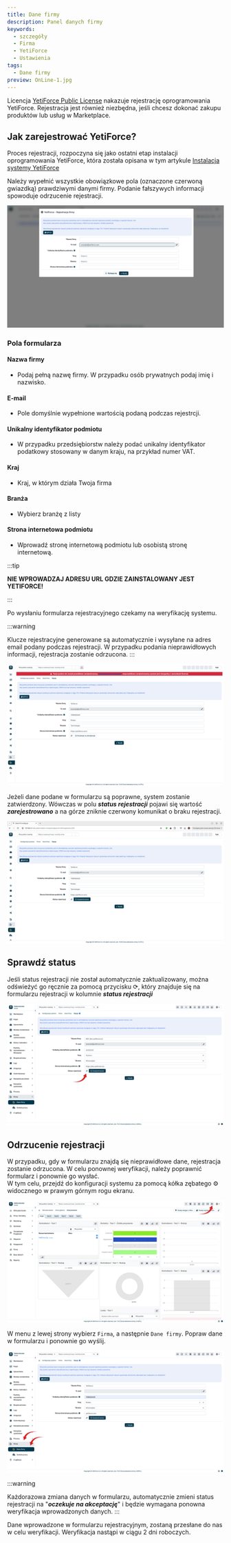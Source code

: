 ```yaml
---
title: Dane firmy
description: Panel danych firmy
keywords:
  - szczegóły
  - Firma
  - YetiForce
  - Ustawienia
tags:
  - Dane firmy
preview: OnLine-1.jpg
---
```


Licencja [YetiForce Public License](/introduction/license-open-source) nakazuje rejestrację oprogramowania YetiForce. Rejestracja jest również niezbędna, jeśli chcesz dokonać zakupu produktów lub usług w Marketplace.

## Jak zarejestrować YetiForce?

Proces rejestracji, rozpoczyna się jako ostatni etap instalacji oprogramowania YetiForce, która została opisana w tym artykule [Instalacja systemy YetiForce](/introduction/installation-manual)

Należy wypełnić wszystkie obowiązkowe pola (oznaczone czerwoną gwiazdką) prawdziwymi danymi firmy. Podanie fałszywych informacji spowoduje odrzucenie rejestracji.

![registration-1.jpg](registration-1.jpg)

### Pola formularza

#### Nazwa firmy

- Podaj pełną nazwę firmy. W przypadku osób prywatnych podaj imię i nazwisko.

#### E-mail

- Pole domyślnie wypełnione wartością podaną podczas rejestrcji.

#### Unikalny identyfikator podmiotu

- W przypadku przedsiębiorstw należy podać unikalny identyfikator podatkowy stosowany w danym kraju, na przykład numer VAT.

#### Kraj

- Kraj, w którym działa Twoja firma

#### Branża

- Wybierz branżę z listy

#### Strona internetowa podmiotu

- Wprowadź stronę internetową podmiotu lub osobistą stronę internetową.

:::tip

**NIE WPROWADZAJ ADRESU URL GDZIE ZAINSTALOWANY JEST YETIFORCE!**

:::

Po wysłaniu formularza rejestracyjnego czekamy na weryfikację systemu.

:::warning

Klucze rejestracyjne generowane są automatycznie i wysyłane na adres email podany podczas rejestracji. W przypadku podania nieprawidłowych informacji, rejestracja zostanie odrzucona.
:::

![registration-2.jpg](registration-2.jpg)

Jeżeli dane podane w formularzu są poprawne, system zostanie zatwierdzony. Wówczas w polu ***status rejestracji*** pojawi się wartość ***zarejestrowano*** a na górze zniknie czerwony komunikat o braku rejestracji.

![registration-3.jpg](registration-3.jpg)

## Sprawdź status

Jeśli status rejestracji nie został automatycznie zaktualizowany, można odświeżyć go ręcznie za pomocą przycisku ⟳, który znajduje się na formularzu rejestracji w kolumnie ***status rejestracji***

![status.jpg](status.jpg)

## Odrzucenie rejestracji

W przypadku, gdy w formularzu znajdą się nieprawidłowe dane, rejestracja zostanie odrzucona. W celu ponownej weryfikacji, należy poprawnić formularz i ponownie go wysłać.  
W tym celu, przejdź do konfiguracji systemu za pomocą kółka zębatego ⚙ widocznego w prawym górnym rogu ekranu.

![registration-4.jpg](registration-4.jpg)

W menu z lewej strony wybierz `Firma`, a następnie `Dane firmy`. Popraw dane w formularzu i ponownie go wyślij.

![registration-5.jpg](registration-5.jpg)

:::warning

Każdorazowa zmiana danych w formularzu, automatycznie zmieni status rejestracji na "***oczekuje na akceptację***" i będzie wymagana ponowna weryfikacja wprowadzonych danych.
:::

Dane wprowadzone w formularzu rejestracyjnym, zostaną przesłane do nas w celu weryfikacji. Weryfikacja nastąpi w ciągu 2 dni roboczych.